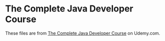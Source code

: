 # The Complete Java Developer Course
These files are from [The Complete Java Developer Course](https://www.udemy.com/java-the-complete-java-developer-course) on Udemy.com.
